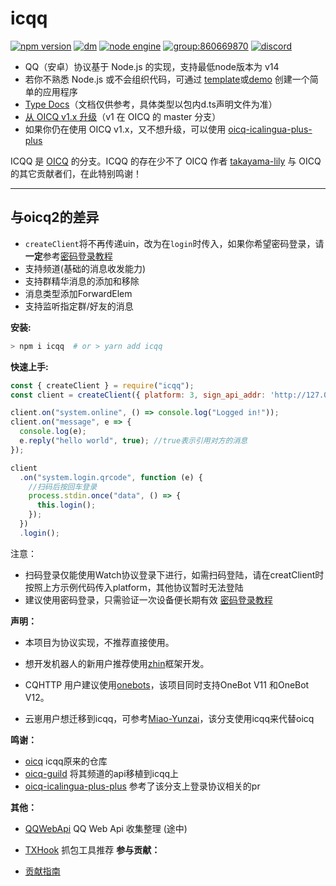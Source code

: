 ﻿# icqq

[![npm version](https://img.shields.io/npm/v/icqq/latest.svg)](https://www.npmjs.com/package/icqq) [![dm](https://shields.io/npm/dm/icqq)](https://www.npmjs.com/package/icqq) [![node engine](https://img.shields.io/node/v/icqq/latest.svg)](https://nodejs.org) [![group:860669870](https://img.shields.io/badge/group-860669870-blue)](https://jq.qq.com/?_wv=1027&k=xAdGDRVh) [![discord](https://img.shields.io/static/v1?label=chat&message=on%20discord&color=7289da&logo=discord)](https://discord.gg/D7T7wPtwvb)

- QQ（安卓）协议基于 Node.js 的实现，支持最低node版本为 v14
- 若你不熟悉 Node.js 或不会组织代码，可通过 [template](https://github.com/icqqjs/icqq-template)或[demo](./demo) 创建一个简单的应用程序
- [Type Docs](https://icqqjs.github.io/icqq/docs/)（文档仅供参考，具体类型以包内d.ts声明文件为准）
- [从 OICQ v1.x 升级](https://github.com/takayama-lily/oicq/projects/3#column-16638290)（v1 在 OICQ 的 master 分支）
- 如果你仍在使用 OICQ v1.x，又不想升级，可以使用 [oicq-icalingua-plus-plus](https://github.com/icalingua-plus-plus/oicq-icalingua-plus-plus)

ICQQ 是 [OICQ](https://github.com/takayama-lily/oicq) 的分支。ICQQ 的存在少不了 OICQ 作者 [takayama-lily](https://github.com/takayama-lily) 与 OICQ 的其它贡献者们，在此特别鸣谢！

---

## 与oicq2的差异

- `createClient`将不再传递uin，改为在`login`时传入，如果你希望密码登录，请**一定**参考[密码登录教程](https://github.com/icqqjs/icqq/wiki/%E5%AF%86%E7%A0%81%E7%99%BB%E5%BD%95%E6%B5%81%E7%A8%8B)
- 支持频道(基础的消息收发能力)
- 支持群精华消息的添加和移除
- 消息类型添加ForwardElem
- 支持监听指定群/好友的消息

**安装:**

```bash
> npm i icqq  # or > yarn add icqq
```

**快速上手:**

```js
const { createClient } = require("icqq");
const client = createClient({ platform: 3, sign_api_addr: 'http://127.0.0.1:8080/sign' });

client.on("system.online", () => console.log("Logged in!"));
client.on("message", e => {
  console.log(e);
  e.reply("hello world", true); //true表示引用对方的消息
});

client
  .on("system.login.qrcode", function (e) {
    //扫码后按回车登录
    process.stdin.once("data", () => {
      this.login();
    });
  })
  .login();
```

注意：

- 扫码登录仅能使用Watch协议登录下进行，如需扫码登陆，请在creatClient时按照上方示例代码传入platform，其他协议暂时无法登陆
- 建议使用密码登录，只需验证一次设备便长期有效 [密码登录教程](https://github.com/icqqjs/icqq/wiki/%E5%AF%86%E7%A0%81%E7%99%BB%E5%BD%95%E6%B5%81%E7%A8%8B)

**声明：**

- 本项目为协议实现，不推荐直接使用。

- 想开发机器人的新用户推荐使用[zhin](https://github.com/zhinjs/zhin)框架开发。
- CQHTTP 用户建议使用[onebots](https://github.com/lc-cn/onebots)，该项目同时支持OneBot V11 和OneBot V12。
- 云崽用户想迁移到icqq，可参考[Miao-Yunzai](https://github.com/yoimiya-kokomi/Miao-Yunzai)，该分支使用icqq来代替oicq

**鸣谢：**

- [oicq](https://github.com/takayama-lily/oicq) icqq原来的仓库
- [oicq-guild](https://github.com/takayama-lily/oicq-guild) 将其频道的api移植到icqq上
- [oicq-icalingua-plus-plus](https://github.com/icalingua-plus-plus/oicq-icalingua-plus-plus) 参考了该分支上登录协议相关的pr

**其他：**

- [QQWebApi](./web-api.md) QQ Web Api 收集整理 (途中)
- [TXHook](https://github.com/fuqiuluo/TXHook) 抓包工具推荐 **参与贡献：**

- [贡献指南](./CONTRIBUTING.md)
